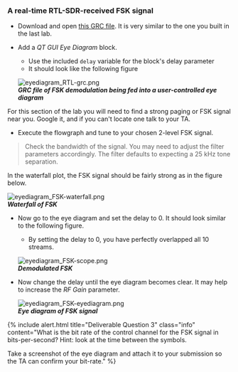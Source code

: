 
### A real-time RTL-SDR-received FSK signal

- Download and open [this GRC file]({{site.baseurl}}/_ece350/lab4/data/Incomplete-FSK-receiver-RTL-SDR.grc). It is very similar to the one you built in the last lab.

- Add a *QT GUI Eye Diagram* block.
  - Use the included `delay` variable for the block's delay parameter
  - It should look like the following figure

  ![eyediagram_RTL-grc.png]({{site.baseurl}}/_ece350/lab4/figures/eyediagram_RTL-grc.png)<br>
  __*GRC file of FSK demodulation being fed into a user-controlled eye diagram*__

For this section of the lab you will need to find a strong paging or FSK signal near you. Google it, and if you can't locate one talk to your TA.

- Execute the flowgraph and tune to your chosen 2-level FSK signal.

> Check the bandwidth of the signal. You may need to adjust the filter parameters accordingly. The filter defaults to expecting a 25 kHz tone separation.

In the waterfall plot, the FSK signal should be fairly strong as in the figure below.

  ![eyediagram_FSK-waterfall.png]({{site.baseurl}}/_ece350/lab4/figures/eyediagram_FSK-waterfall.png)<br>
  __*Waterfall of FSK*__

- Now go to the eye diagram and set the delay to 0. It should look similar to the following figure.
  - By setting the delay to 0, you have perfectly overlapped all 10 streams.

  ![eyediagram_FSK-scope.png]({{site.baseurl}}/_ece350/lab4/figures/eyediagram_FSK-scope.png)<br>
  __*Demodulated FSK*__

- Now change the delay until the eye diagram becomes clear. It may help to increase the *RF Gain* parameter.

  ![eyediagram_FSK-eyediagram.png]({{site.baseurl}}/_ece350/lab4/figures/eyediagram_FSK-eyediagram.png)<br>
  __*Eye diagram of FSK signal*__

{% include alert.html title="Deliverable Question 3" class="info" content="What is the bit rate of the control channel for the FSK signal in bits-per-second? Hint: look at the time between the symbols.

Take a screenshot of the eye diagram and attach it to your submission so the TA can confirm your bit-rate." %}
